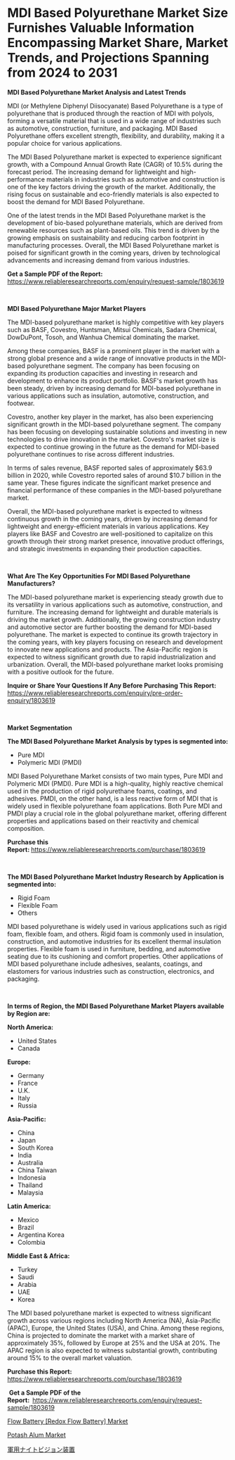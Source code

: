 <p><h1>MDI Based Polyurethane Market Size Furnishes Valuable Information Encompassing Market Share, Market Trends, and Projections Spanning from 2024 to 2031</h1></p><p><strong>MDI Based Polyurethane Market Analysis and Latest Trends</strong></p>
<p><p>MDI (or Methylene Diphenyl Diisocyanate) Based Polyurethane is a type of polyurethane that is produced through the reaction of MDI with polyols, forming a versatile material that is used in a wide range of industries such as automotive, construction, furniture, and packaging. MDI Based Polyurethane offers excellent strength, flexibility, and durability, making it a popular choice for various applications.</p><p>The MDI Based Polyurethane market is expected to experience significant growth, with a Compound Annual Growth Rate (CAGR) of 10.5% during the forecast period. The increasing demand for lightweight and high-performance materials in industries such as automotive and construction is one of the key factors driving the growth of the market. Additionally, the rising focus on sustainable and eco-friendly materials is also expected to boost the demand for MDI Based Polyurethane.</p><p>One of the latest trends in the MDI Based Polyurethane market is the development of bio-based polyurethane materials, which are derived from renewable resources such as plant-based oils. This trend is driven by the growing emphasis on sustainability and reducing carbon footprint in manufacturing processes. Overall, the MDI Based Polyurethane market is poised for significant growth in the coming years, driven by technological advancements and increasing demand from various industries.</p></p>
<p><strong>Get a Sample PDF of the Report:&nbsp;</strong> <a href="https://www.reliableresearchreports.com/enquiry/request-sample/1803619">https://www.reliableresearchreports.com/enquiry/request-sample/1803619</a></p>
<p>&nbsp;</p>
<p><strong>MDI Based Polyurethane Major Market Players</strong></p>
<p><p>The MDI-based polyurethane market is highly competitive with key players such as BASF, Covestro, Huntsman, Mitsui Chemicals, Sadara Chemical, DowDuPont, Tosoh, and Wanhua Chemical dominating the market. </p><p>Among these companies, BASF is a prominent player in the market with a strong global presence and a wide range of innovative products in the MDI-based polyurethane segment. The company has been focusing on expanding its production capacities and investing in research and development to enhance its product portfolio. BASF's market growth has been steady, driven by increasing demand for MDI-based polyurethane in various applications such as insulation, automotive, construction, and footwear.</p><p>Covestro, another key player in the market, has also been experiencing significant growth in the MDI-based polyurethane segment. The company has been focusing on developing sustainable solutions and investing in new technologies to drive innovation in the market. Covestro's market size is expected to continue growing in the future as the demand for MDI-based polyurethane continues to rise across different industries.</p><p>In terms of sales revenue, BASF reported sales of approximately $63.9 billion in 2020, while Covestro reported sales of around $10.7 billion in the same year. These figures indicate the significant market presence and financial performance of these companies in the MDI-based polyurethane market.</p><p>Overall, the MDI-based polyurethane market is expected to witness continuous growth in the coming years, driven by increasing demand for lightweight and energy-efficient materials in various applications. Key players like BASF and Covestro are well-positioned to capitalize on this growth through their strong market presence, innovative product offerings, and strategic investments in expanding their production capacities.</p></p>
<p>&nbsp;</p>
<p><strong>What Are The Key Opportunities For MDI Based Polyurethane Manufacturers?</strong></p>
<p><p>The MDI-based polyurethane market is experiencing steady growth due to its versatility in various applications such as automotive, construction, and furniture. The increasing demand for lightweight and durable materials is driving the market growth. Additionally, the growing construction industry and automotive sector are further boosting the demand for MDI-based polyurethane. The market is expected to continue its growth trajectory in the coming years, with key players focusing on research and development to innovate new applications and products. The Asia-Pacific region is expected to witness significant growth due to rapid industrialization and urbanization. Overall, the MDI-based polyurethane market looks promising with a positive outlook for the future.</p></p>
<p><strong>Inquire or Share Your Questions If Any Before Purchasing This Report:</strong> <a href="https://www.reliableresearchreports.com/enquiry/pre-order-enquiry/1803619">https://www.reliableresearchreports.com/enquiry/pre-order-enquiry/1803619</a></p>
<p>&nbsp;</p>
<p><strong>Market Segmentation</strong></p>
<p><strong>The MDI Based Polyurethane Market Analysis by types is segmented into:</strong></p>
<p><ul><li>Pure MDI</li><li>Polymeric MDI (PMDI)</li></ul></p>
<p><p>MDI Based Polyurethane Market consists of two main types, Pure MDI and Polymeric MDI (PMDI). Pure MDI is a high-quality, highly reactive chemical used in the production of rigid polyurethane foams, coatings, and adhesives. PMDI, on the other hand, is a less reactive form of MDI that is widely used in flexible polyurethane foam applications. Both Pure MDI and PMDI play a crucial role in the global polyurethane market, offering different properties and applications based on their reactivity and chemical composition.</p></p>
<p><strong>Purchase this Report:&nbsp;</strong><a href="https://www.reliableresearchreports.com/purchase/1803619">https://www.reliableresearchreports.com/purchase/1803619</a></p>
<p>&nbsp;</p>
<p><strong>The MDI Based Polyurethane Market Industry Research by Application is segmented into:</strong></p>
<p><ul><li>Rigid Foam</li><li>Flexible Foam</li><li>Others</li></ul></p>
<p><p>MDI based polyurethane is widely used in various applications such as rigid foam, flexible foam, and others. Rigid foam is commonly used in insulation, construction, and automotive industries for its excellent thermal insulation properties. Flexible foam is used in furniture, bedding, and automotive seating due to its cushioning and comfort properties. Other applications of MDI based polyurethane include adhesives, sealants, coatings, and elastomers for various industries such as construction, electronics, and packaging.</p></p>
<p>&nbsp;</p>
<p><strong>In terms of Region, the MDI Based Polyurethane Market Players available by Region are:</strong></p>
<p>
    <p> <strong> North America: </strong>
        <ul>
            <li>United States</li>
            <li>Canada</li>
        </ul>
        </p> 
    <p> <strong> Europe: </strong>
        <ul>
            <li>Germany</li>
            <li>France</li>
            <li>U.K.</li>
            <li>Italy</li>
            <li>Russia</li>
        </ul>
        </p> 
    <p> <strong> Asia-Pacific: </strong>
        <ul>
            <li>China</li>
            <li>Japan</li>
            <li>South Korea</li>
            <li>India</li>
            <li>Australia</li>
            <li>China Taiwan</li>
            <li>Indonesia</li>
            <li>Thailand</li>
            <li>Malaysia</li>
        </ul>
        </p> 
    <p> <strong> Latin America: </strong>
        <ul>
            <li>Mexico</li>
            <li>Brazil</li>
            <li>Argentina Korea</li>
            <li>Colombia</li>
        </ul>
        </p> 
    <p> <strong> Middle East & Africa: </strong>
        <ul>
            <li>Turkey</li>
            <li>Saudi</li>
            <li>Arabia</li>
            <li>UAE</li>
            <li>Korea</li>
        </ul>
    </p>
    </p>
<p><p>The MDI based polyurethane market is expected to witness significant growth across various regions including North America (NA), Asia-Pacific (APAC), Europe, the United States (USA), and China. Among these regions, China is projected to dominate the market with a market share of approximately 35%, followed by Europe at 25% and the USA at 20%. The APAC region is also expected to witness substantial growth, contributing around 15% to the overall market valuation.</p></p>
<p><strong>Purchase this Report: </strong><a href="https://www.reliableresearchreports.com/purchase/1803619">https://www.reliableresearchreports.com/purchase/1803619</a></p>
<p>&nbsp;<strong>Get a Sample PDF of the Report:&nbsp;&nbsp;</strong><a href="https://www.reliableresearchreports.com/enquiry/request-sample/1803619">https://www.reliableresearchreports.com/enquiry/request-sample/1803619</a></p>
<p><strong></strong></p>
<p><p><a href="https://view.publitas.com/reportprime-1/flow-battery-redox-flow-battery-market-size-share-trends-analysis-report-by-material-by-type-by-end-user-by-region-and-segment-forecasts-2024-2031/">Flow Battery [Redox Flow Battery] Market</a></p><p><a href="https://github.com/NorbertYates/Market-Research-Report-List-4/blob/main/potash-alum-market.md">Potash Alum Market</a></p><p><a href="https://github.com/lababdou/Market-Research-Report-List-2/blob/main/6731910191991.md">軍用ナイトビジョン装置</a></p></p>